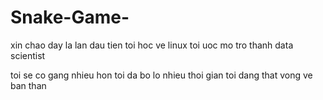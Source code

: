 # Snake-Game-
xin chao
day la lan dau tien toi hoc ve linux 
toi uoc mo tro thanh data scientist 

toi se co gang nhieu hon 
toi da bo lo nhieu thoi gian
toi dang that vong ve ban than
